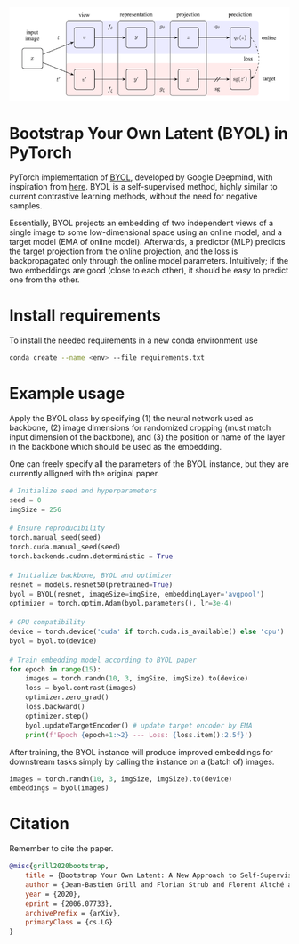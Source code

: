 ![BYOL method](/method.png)

# Bootstrap Your Own Latent (BYOL) in PyTorch
PyTorch implementation of [BYOL](https://arxiv.org/abs/2006.07733), developed by Google Deepmind, with inspiration from [here](https://github.com/lucidrains/byol-pytorch).
BYOL is a self-supervised method, highly similar to current contrastive learning methods, without the need for negative samples.

Essentially, BYOL projects an embedding of two independent views of a single image to some low-dimensional space using an online model, and a target model (EMA of online model). Afterwards, a predictor (MLP) predicts the target projection from the online projection, and the loss is backpropagated only through the online model parameters. Intuitively; if the two embeddings are good (close to each other), it should be easy to predict one from the other.

# Install requirements
To install the needed requirements in a new conda environment use

```bash
conda create --name <env> --file requirements.txt
```

# Example usage
Apply the BYOL class by specifying (1) the neural network used as backbone, (2) image dimensions for randomized cropping (must match input dimension of the backbone), and (3) the position or name of the layer in the backbone which should be used as the embedding.

One can freely specify all the parameters of the BYOL instance, but they are currently alligned with the original paper.

```python
# Initialize seed and hyperparameters
seed = 0
imgSize = 256

# Ensure reproducibility
torch.manual_seed(seed)
torch.cuda.manual_seed(seed)
torch.backends.cudnn.deterministic = True

# Initialize backbone, BYOL and optimizer
resnet = models.resnet50(pretrained=True)
byol = BYOL(resnet, imageSize=imgSize, embeddingLayer='avgpool')
optimizer = torch.optim.Adam(byol.parameters(), lr=3e-4)

# GPU compatibility 
device = torch.device('cuda' if torch.cuda.is_available() else 'cpu')
byol = byol.to(device)

# Train embedding model according to BYOL paper
for epoch in range(15):
    images = torch.randn(10, 3, imgSize, imgSize).to(device)
    loss = byol.contrast(images)
    optimizer.zero_grad()
    loss.backward()
    optimizer.step()
    byol.updateTargetEncoder() # update target encoder by EMA
    print(f'Epoch {epoch+1:>2} --- Loss: {loss.item():2.5f}')
```

After training, the BYOL instance will produce improved embeddings for downstream tasks simply by calling the instance on a (batch of) images.
```python
images = torch.randn(10, 3, imgSize, imgSize).to(device)
embeddings = byol(images)
```

# Citation
Remember to cite the paper.
```bibtex
@misc{grill2020bootstrap,
    title = {Bootstrap Your Own Latent: A New Approach to Self-Supervised Learning},
    author = {Jean-Bastien Grill and Florian Strub and Florent Altché and Corentin Tallec and Pierre H. Richemond and Elena Buchatskaya and Carl Doersch and Bernardo Avila Pires and Zhaohan Daniel Guo and Mohammad Gheshlaghi Azar and Bilal Piot and Koray Kavukcuoglu and Rémi Munos and Michal Valko},
    year = {2020},
    eprint = {2006.07733},
    archivePrefix = {arXiv},
    primaryClass = {cs.LG}
}
```